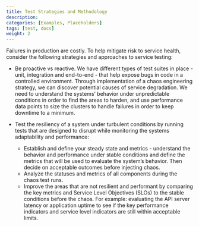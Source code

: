```yaml
---
title: Test Strategies and Methodology
description: 
categories: [Examples, Placeholders]
tags: [test, docs]
weight: 2
---
```


<!-- {{% pageinfo %}}
This is a placeholder page that shows you how to use this template site.
{{% /pageinfo %}} -->

Failures in production are costly. To help mitigate risk to service health, consider the following strategies and approaches to service testing:

* Be proactive vs reactive. We have different types of test suites in place - unit, integration and end-to-end - that help expose bugs in code in a controlled environment. Through implementation of a chaos engineering strategy, we can discover potential causes of service degradation. We need to understand the systems’ behavior under unpredictable conditions in order to find the areas to harden, and use performance data points to size the clusters to handle failures in order to keep downtime to a minimum.

* Test the resiliency of a system under turbulent conditions by running tests that are designed to disrupt while monitoring the systems adaptability and performance: 
    - Establish and define your steady state and metrics - understand the behavior and performance under stable conditions and define the metrics that will be used to evaluate the system’s behavior. Then decide on acceptable outcomes before injecting chaos.
    - Analyze the statuses and metrics of all components during the chaos test runs.
    - Improve the areas that are not resilient and performant by comparing the key metrics and Service Level Objectives (SLOs) to the stable conditions before the chaos. For example: evaluating the API server latency or application uptime to see if the key performance indicators and service level       indicators are still within acceptable limits.

